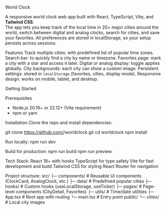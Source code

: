 World Clock

A responsive world clock web app built with React, TypeScript, Vite, and **Tailwind CSS**.  
The app lets you keep track of the local time in 20+ major cities around the world, switch between digital and analog clocks, search for cities, and save your favorites. All preferences are stored in localStorage, so your setup persists across sessions.

 Features
 Track multiple cities: with predefined list of popular time zones.
 Search bar: to quickly find a city by name or timezone.
 Favorites page: mark a city with a star and access it later.
 Digital or analog display: toggle applies globally.
 City backgrounds: each city can show a custom image.
 Persistent settings: stored in `localStorage` (favorites, cities, display mode).
 Responsive design: works on mobile, tablet, and desktop.

Getting Started

Prerequisites
- Node.js 20.19+ or 22.12+ (Vite requirement)
- npm or yarn

Installation
Clone the repo and install dependencies:

git clone https://github.com/<your-username>/worldclock.git
cd worldclock
npm install

Run locally:
npm run dev

Build for production:
npm run build
npm run preview


Tech Stack:
React 18+ with hooks
TypeScript for type safety
Vite for fast development and build
Tailwind CSS for styling
React Router for navigation


Project structure:
src/
 ├─ components/      # Reusable UI components (ClockCard, AnalogClock, etc.)
 ├─ data/            # Predefined popular cities
 ├─ hooks/           # Custom hooks (useLocalStorage, useTicker)
 ├─ pages/           # Page-level components (CityDetail, Favorites)
 ├─ utils/           # Time/date utilities
 ├─ App.tsx          # Root app with routing
 └─ main.tsx         # Entry point
public/
 └─ cities/          # Local city images

